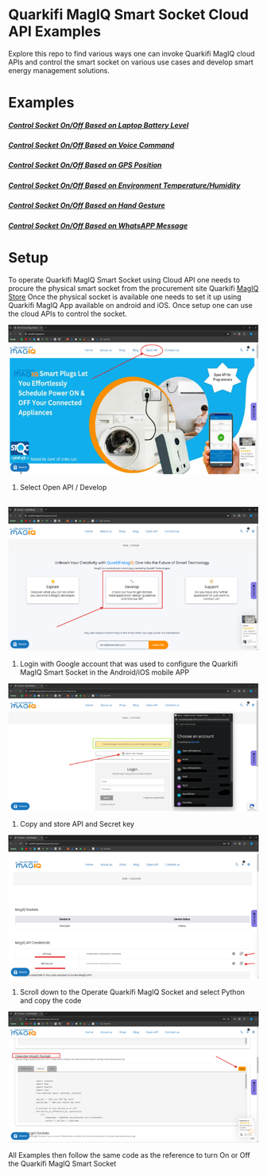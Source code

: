 ﻿# Quarkifi MagIQ Smart Socket Cloud API Examples

Explore this repo to find various ways one can invoke Quarkifi MagIQ cloud APIs and control the smart socket on various use cases and develop smart energy management solutions.

# Examples

##### [Control Socket On/Off Based on Laptop Battery Level](examples/BatteryLevelBased)
##### [Control Socket On/Off Based on Voice Command](examples/VoiceControl)
##### [Control Socket On/Off Based on GPS Position](examples/GPSLocationBased)
##### [Control Socket On/Off Based on Environment Temperature/Humidity](examples/WeatherBased)
##### [Control Socket On/Off Based on Hand Gesture](examples/GestureBased)
##### [Control Socket On/Off Based on WhatsAPP Message](examples/WhatsAppControl)

# Setup

To operate Quarkifi MagIQ Smart Socket using Cloud API one needs to procure the physical smart socket from the procurement site Quarkifi [MagIQ Store](https://www.quarkifi.magiq.store/)
Once the physical socket is available one needs to set it up using Quarkifi MagIQ App available on android and iOS. Once setup one can use the cloud APIs to control the socket.

![](docimgs/f4cd6c3c-091b-4e42-ac82-5c400db318f0.001.png)     

1. Select Open API / Develop 

` `![](docimgs/f4cd6c3c-091b-4e42-ac82-5c400db318f0.002.png)      

1. Login with Google account that was used to configure the Quarkifi MagIQ Smart Socket in the Android/iOS mobile APP

![](docimgs/f4cd6c3c-091b-4e42-ac82-5c400db318f0.003.png)



1. Copy and store API and Secret key 

![](docimgs/f4cd6c3c-091b-4e42-ac82-5c400db318f0.004.png)

1. Scroll down to the Operate Quarkifi MagIQ Socket and select Python and copy the code

![](docimgs/f4cd6c3c-091b-4e42-ac82-5c400db318f0.005.png)

All Examples then follow the same code as the reference to turn On or Off the Quarkifi MagIQ Smart Socket




